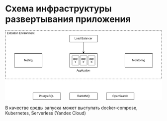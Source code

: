 # Схема инфраструктуры развертывания приложения

![Infrastructure](../../imgs/infrastructure.drawio.png)

В качестве среды запуска может выступать docker-compose, Kubernetes, Serverless (Yandex Cloud)
